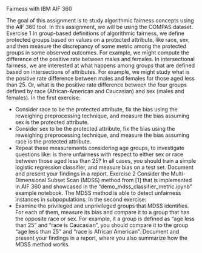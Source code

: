 Fairness with IBM AIF 360 


The goal of this assignment is to study algorithmic fairness concepts using the AIF 360 tool. In
this assignment, we will be using the COMPAS dataset.
Exercise 1 
In group-based definitions of algorithmic fairness, we define protected groups based on
values on a protected attribute, like race, sex, and then measure the discrepancy of some
metric among the protected groups in some observed outcomes. For example, we might
compute the difference of the positive rate between males and females.
In intersectional fairness, we are interested at what happens among groups that are defined
based on intersections of attributes. For example, we might study what is the positive rate
difference between males and females for those aged less than 25. Or, what is the positive
rate difference between the four groups defined by race (African-American and Caucasian)
and sex (males and females).
In the first exercise:
- Consider race to be the protected attribute, fix the bias using the reweighing
preprocessing technique, and measure the bias assuming sex is the protected
attribute.
- Consider sex to be the protected attribute, fix the bias using the reweighing
preprocessing technique, and measure the bias assuming race is the protected
attribute.
- Repeat these measurements considering age groups, to investigate questions like: is
there unfairness with respect to either sex or race between those aged less than 25?
In all cases, you should train a simple logistic regression classifier, and measure bias on a test
set. Document and present your findings in a report.
Exercise 2 
Consider the Multi-Dimensional Subset Scan (MDSS) method from [1] that is implemented in
AIF 360 and showcased in the “demo_mdss_classifier_metric.ipynb” example notebook. The
MDSS method is able to detect unfairness instances in subpopulations.
In the second exercise:
- Examine the privileged and unprivileged groups that MDSS identifies. For each of
them, measure its bias and compare it to a group that has the opposite race or sex.
For example, it a group is defined as “age less than 25” and “race is Caucasian”, you
should compare it to the group “age less than 25” and “race is African American”.
Document and present your findings in a report, where you also summarize how the MDSS
method works.
